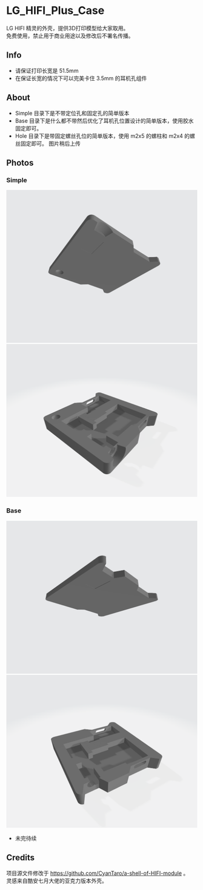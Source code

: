 # LG_HIFI_Plus_Case
LG HIFI 精灵的外壳，提供3D打印模型给大家取用。  
免费使用，禁止用于商业用途以及修改后不署名传播。  

## Info
* 请保证打印长宽是 51.5mm
* 在保证长宽的情况下可以完美卡住 3.5mm 的耳机孔组件

## About
* Simple 目录下是不带定位孔和固定孔的简单版本
* Base 目录下是什么都不带然后优化了耳机孔位置设计的简单版本，使用胶水固定即可。
* Hole 目录下是带固定螺丝孔位的简单版本，使用 m2x5 的螺柱和 m2x4 的螺丝固定即可。
图片稍后上传

## Photos
### Simple
![上盖](https://github.com/TachibanaSuzume/LG_HIFI_Plus_Case/blob/master/Simple/cover.png)
![下底](https://github.com/TachibanaSuzume/LG_HIFI_Plus_Case/blob/master/Simple/base.png)

### Base
![上盖](https://github.com/TachibanaSuzume/LG_HIFI_Plus_Case/blob/master/Base/cover.png)
![下底](https://github.com/TachibanaSuzume/LG_HIFI_Plus_Case/blob/master/Base/base.png)
* 未完待续

## Credits
项目源文件修改于 https://github.com/CyanTaro/a-shell-of-HIFI-module 。  
灵感来自酷安七月大佬的亚克力版本外壳。

